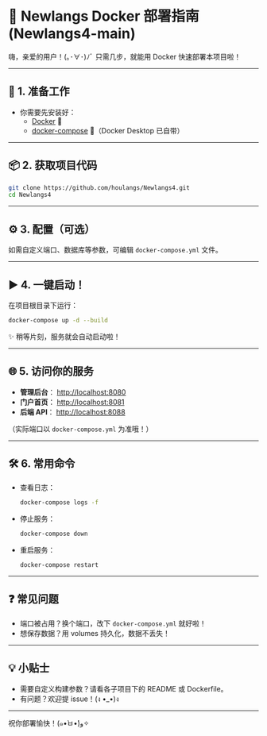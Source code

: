 # 🚀 Newlangs Docker 部署指南 (Newlangs4-main)

嗨，亲爱的用户！(｡･∀･)ﾉﾞ 只需几步，就能用 Docker 快速部署本项目啦！

---

## 🧰 1. 准备工作

- 你需要先安装好：
  - [Docker](https://docs.docker.com/get-docker/) 🐳
  - [docker-compose](https://docs.docker.com/compose/install/) 🧩（Docker Desktop 已自带）

---

## 📦 2. 获取项目代码

```bash
git clone https://github.com/houlangs/Newlangs4.git
cd Newlangs4
```

---

## ⚙️ 3. 配置（可选）

如需自定义端口、数据库等参数，可编辑 `docker-compose.yml` 文件。

---

## ▶️ 4. 一键启动！

在项目根目录下运行：

```bash
docker-compose up -d --build
```

✨ 稍等片刻，服务就会自动启动啦！

---

## 🌐 5. 访问你的服务

- **管理后台**： [http://localhost:8080](http://localhost:8080)
- **门户首页**： [http://localhost:8081](http://localhost:8081)
- **后端 API**： [http://localhost:8088](http://localhost:8088)

（实际端口以 `docker-compose.yml` 为准哦！）

---

## 🛠️ 6. 常用命令

- 查看日志：
  ```bash
  docker-compose logs -f
  ```
- 停止服务：
  ```bash
  docker-compose down
  ```
- 重启服务：
  ```bash
  docker-compose restart
  ```

---

## ❓ 常见问题

- 端口被占用？换个端口，改下 `docker-compose.yml` 就好啦！
- 想保存数据？用 volumes 持久化，数据不丢失！

---

## 💡 小贴士

- 需要自定义构建参数？请看各子项目下的 README 或 Dockerfile。
- 有问题？欢迎提 issue！(ง •_•)ง

---

祝你部署愉快！(๑•̀ㅂ•́)و✧ 
